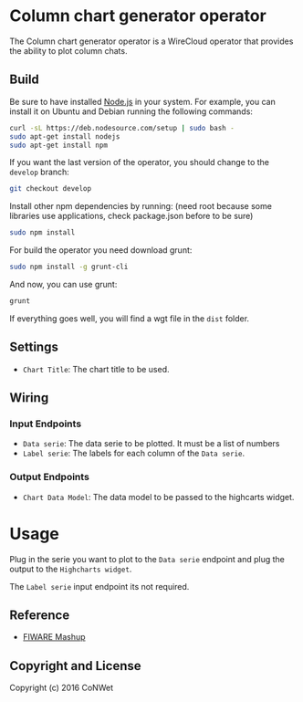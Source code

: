 Column chart generator operator
======================

The Column chart generator operator is a WireCloud operator that provides the ability to plot column chats.

Build
-----

Be sure to have installed [Node.js](http://node.js) in your system. For example, you can install it on Ubuntu and Debian running the following commands:

```bash
curl -sL https://deb.nodesource.com/setup | sudo bash -
sudo apt-get install nodejs
sudo apt-get install npm
```

If you want the last version of the operator, you should change to the `develop` branch:

```bash
git checkout develop
```

Install other npm dependencies by running: (need root because some libraries use applications, check package.json before to be sure)

```bash
sudo npm install
```

For build the operator you need download grunt:

```bash
sudo npm install -g grunt-cli
```

And now, you can use grunt:

```bash
grunt
```

If everything goes well, you will find a wgt file in the `dist` folder.

## Settings

- `Chart Title`: The chart title to be used.

## Wiring

### Input Endpoints

- `Data serie`: The data serie to be plotted. It must be a list of numbers
- `Label serie`: The labels for each column of the `Data serie`.

### Output Endpoints

- `Chart Data Model`: The data model to be passed to the highcarts widget.

# Usage

Plug in the serie you want to plot to the `Data serie` endpoint and plug the output to the `Highcharts widget`.

The `Label serie` input endpoint its not required.

## Reference

- [FIWARE Mashup](https://mashup.lab.fiware.org/)

## Copyright and License

Copyright (c) 2016 CoNWet

